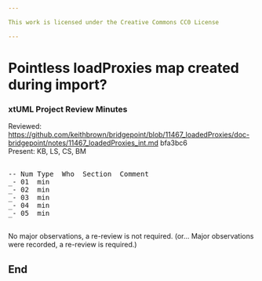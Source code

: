 ```yaml
---

This work is licensed under the Creative Commons CC0 License

---
```


# Pointless loadProxies map created during import? 
### xtUML Project Review Minutes

Reviewed: https://github.com/keithbrown/bridgepoint/blob/11467_loadedProxies/doc-bridgepoint/notes/11467_loadedProxies_int.md  bfa3bc6  
Present: KB, LS, CS, BM 

<pre>

-- Num Type  Who  Section  Comment
_- 01  min    
_- 02  min   
_- 03  min   
_- 04  min   
_- 05  min   

</pre>
   
No major observations, a re-review is not required.
(or... Major observations were recorded, a re-review is required.)


End
---
